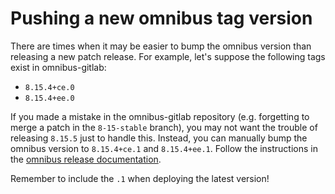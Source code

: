 # Pushing a new omnibus tag version

There are times when it may be easier to bump the omnibus version than
releasing a new patch release. For example, let's suppose the following tags
exist in omnibus-gitlab:

* `8.15.4+ce.0`
* `8.15.4+ee.0`

If you made a mistake in the omnibus-gitlab repository (e.g. forgetting to
merge a patch in the `8-15-stable` branch), you may not want the trouble of
releasing `8.15.5` just to handle this. Instead, you can manually bump the
omnibus version to `8.15.4+ce.1` and `8.15.4+ee.1`. Follow the instructions in
the [omnibus release
documentation](https://docs.gitlab.com/omnibus/release/README.html).

Remember to include the `.1` when deploying the latest version!
